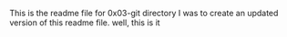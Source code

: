 This is the readme file for 0x03-git directory
I was to create an updated version of this readme file. well, this is it
